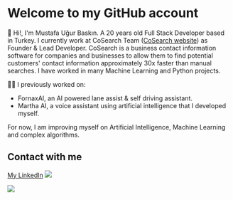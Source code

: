 # Welcome to my GitHub account

👋 Hi!, I'm Mustafa Uğur Baskın. A 20 years old Full Stack Developer based in Turkey. I currently work at CoSearch Team (<a href="https://www.cosearchteam.com">CoSearch website</a>) as Founder & Lead Developer. CoSearch is a business contact information software for companies and businesses to allow them to find potential customers' contact information approximately 30x faster than manual searches. I have worked in many Machine Learning and Python projects.

👨‍💻 I previously worked on:
- FornaxAI, an AI powered lane assist & self driving assistant.
- Martha AI, a voice assistant using artificial intelligence that I developed myself.

For now, I am improving myself on Artificial Intelligence, Machine Learning and complex algorithms.

## Contact with me
<html>
<body>

<a href="https://www.linkedin.com/in/mustafaugurbaskin">My LinkedIn</a>
<a href="https://twitter.com/ugurokuduro/">
<img src="https://img.shields.io/twitter/follow/ugurokuduro?style=social">
</img>
</a>

<a href="https://www.linkedin.com/in/mustafaugurbaskin/">
<img src="https://img.shields.io/badge/linkedin-%230077B5.svg?style=for-the-badge&logo=linkedin&logoColor=white">
</img>
</a>

</body>
</html>
